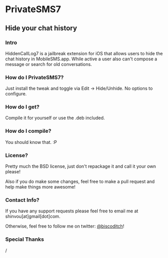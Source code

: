 # PrivateSMS7
## Hide your chat history

### Intro
HiddenCallLog7 is a jailbreak extension for iOS that allows users to hide the chat history in MobileSMS.app. While active a user also can't compose a message or search for old conversations.

### How do I PrivateSMS7?
Just install the tweak and toggle via Edit -> Hide/Unhide. No options to configure.

### How do I get?
Compile it for yourself or use the .deb included.

### How do I compile?
You should know that. :P

### License?
Pretty much the BSD license, just don't repackage it and call it your own please!

Also if you do make some changes, feel free to make a pull request and help make things more awesome!

### Contact Info?
If you have any support requests please feel free to email me at shinvou[at]gmail[dot]com.

Otherwise, feel free to follow me on twitter: [@biscoditch](https:///www.twitter.com/biscoditch)!

### Special Thanks
/